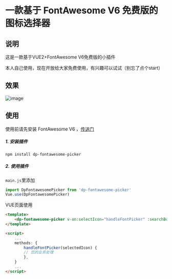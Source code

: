 # 一款基于 FontAwesome V6 免费版的图标选择器
## 说明
这是一款基于VUE2+FontAwesome V6免费版的小插件

本人自己使用，现在开放给大家免费使用，有兴趣可以试试（别忘了点个start）

## 效果
![image](https://github.com/user-attachments/assets/2dbff60d-1409-4bf7-94ed-f1f1b3e995d4)

## 使用
使用前请先安装 FontAwesome V6 ，[传送门](https://docs.fontawesome.com/web/use-with/vue "传送门")

##### 1. 安装插件
```shell
npm install dp-fontawesome-picker

```
##### 2. 使用插件

`main.js`里添加
```javascript
import DpFontawesomePicker from 'dp-fontawesome-picker'
Vue.use(DpFontawesomePicker)
```

VUE页面使用
```html
<template>
    <dp-fontawesome-picker v-on:selectIcon="handleFontPicker" :searchBox="输入关键字进行过滤"></dp-fontawesome-picker>
</template>

<script>
    ...
    methods: {
        handleFontPicker(selectedIcon) {
	    // 您的业务处理
        },
    }
    ...
</script>
```

